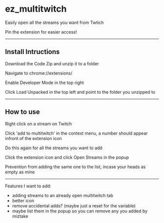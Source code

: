 # ez_multitwitch
Easily open all the streams you want from Twtich

Pin the extension for easier access!

---
## Install Intructions

Download the Code Zip and unzip it to a folder

Navigate to chrome://extensions/ 

Enable Developer Mode in the top right

Click Load Unpacked in the top left and point to the folder you unzipped to
 
---
## How to use

Right click on a stream on Twitch

Click 'add to multitwitch' in the context menu, a number should appear infront of the extension icon

Do this again for all the streams you want to add 

Click the extension icon and click Open Streams in the popup

Prevention from adding the same one to the list, incase your heads as empty as mine

---

Features I want to add:

- adding streams to an already open multitwitch tab
- better icon
- remove accidental adds? (maybe just a reset for the variable)
- maybe list them in the popup so you can remove any you added by miztake 
